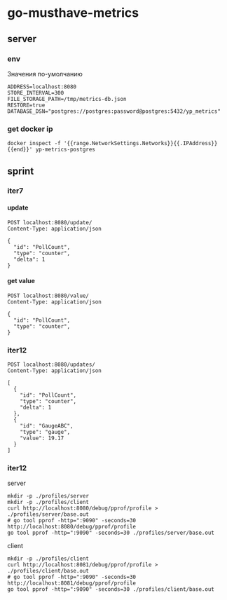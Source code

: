 # go-musthave-metrics

## server

### env

Значения по-умолчанию
```dotenv
ADDRESS=localhost:8080
STORE_INTERVAL=300
FILE_STORAGE_PATH=/tmp/metrics-db.json
RESTORE=true
DATABASE_DSN="postgres://postgres:password@postgres:5432/yp_metrics"
```

### get docker ip

```shell
docker inspect -f '{{range.NetworkSettings.Networks}}{{.IPAddress}}{{end}}' yp-metrics-postgres
```

## sprint

### iter7

#### update

```http request
POST localhost:8080/update/
Content-Type: application/json

{
  "id": "PollCount",
  "type": "counter",
  "delta": 1
}
```

#### get value 

```http request
POST localhost:8080/value/
Content-Type: application/json

{
  "id": "PollCount", 
  "type": "counter", 
}
```

### iter12

```http request
POST localhost:8080/updates/
Content-Type: application/json

[
  {
    "id": "PollCount",
    "type": "counter",
    "delta": 1
  },
  {
    "id": "GaugeABC",
    "type": "gauge",
    "value": 19.17
  }
]
```

### iter12

server
```shell
mkdir -p ./profiles/server
mkdir -p ./profiles/client
curl http://localhost:8080/debug/pprof/profile > ./profiles/server/base.out
# go tool pprof -http=":9090" -seconds=30 http://localhost:8080/debug/pprof/profile
go tool pprof -http=":9090" -seconds=30 ./profiles/server/base.out
```

client
```shell
mkdir -p ./profiles/client
curl http://localhost:8081/debug/pprof/profile > ./profiles/client/base.out
# go tool pprof -http=":9090" -seconds=30 http://localhost:8081/debug/pprof/profile
go tool pprof -http=":9090" -seconds=30 ./profiles/client/base.out
```